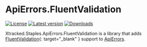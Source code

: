 ﻿# ApiErrors.FluentValidation

[![License](https://img.shields.io/badge/License-Apache_2.0-blue.svg)](https://github.com/xtracked/staples-dotnet/blob/main/LICENSE)
[![Latest version](https://img.shields.io/nuget/v/Xtracked.Staples.ApiErrors.FluentValidation)](https://www.nuget.org/packages/Xtracked.Staples.ApiErrors.FluentValidation)
[![Downloads](https://img.shields.io/nuget/dt/Xtracked.Staples.ApiErrors.FluentValidation)](https://www.nuget.org/packages/Xtracked.Staples.ApiErrors.FluentValidation)

Xtracked.Staples.ApiErrors.FluentValidation is a library that adds [FluentValidation](
https://github.com/FluentValidation/FluentValidation){: target="_blank" } support to [ApiErrors](apierrors.md).